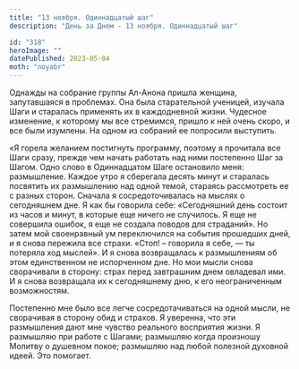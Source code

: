 ```yaml
---
title: "13 ноября. Одиннадцатый шаг"
description: "День за Днем - 13 ноября. Одиннадцатый шаг"

id: "318"
heroImage: ""
datePublished: 2023-05-04
moth: "noyabr"
---
```


Однажды на собрание группы Ал-Анона пришла женщина, запутавшаяся в проблемах.
Она была старательной ученицей, изучала Шаги и старалась применять их в
каждодневной жизни. Чудесное изменение, к которому мы все стремимся, пришло к
ней очень скоро, и все были изумлены. На одном из собраний ее попросили
выступить.

«Я горела желанием постигнуть программу, поэтому я прочитала все Шаги сразу,
прежде чем начать работать над ними постепенно Шаг за Шагом. Одно слово в
Одиннадцатом Шаге остановило меня: размышление. Каждое утро я сберегала десять
минут и старалась посвятить их размышлению над одной темой, стараясь
рассмотреть ее с разных сторон. Сначала я сосредоточивалась на мыслях о
сегодняшнем дне. Я как бы говорила себе: «Сегодняшний день состоит из часов и
минут, в которые еще ничего не случилось. Я еще не совершила ошибок, я еще не
создала поводов для страданий». Но затем мой своенравный ум переключился на
события прошедших дней, и я снова пережила все страхи. «Стоп! – говорила я
себе, — ты потеряла ход мыслей». И я снова возвращалась к размышлениям об этом
единственном не испорченном дне. Но мои мысли снова сворачивали в сторону:
страх перед завтрашним днем овладевал ими. И я снова возвращала их к
сегодняшнему дню, к его неограниченным возможностям.

Постепенно мне было все легче сосредотачиваться на одной мысли, не сворачивая
в сторону обид и страхов. Я уверенна, что эти размышления дают мне чувство
реального восприятия жизни. Я размышляю при работе с Шагами; размышляю когда
произношу Молитву о душевном покое; размышляю над любой полезной духовной
идеей. Это помогает.
